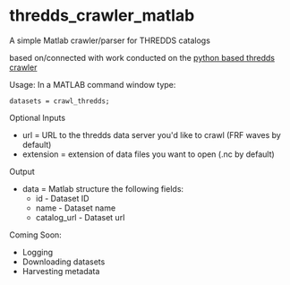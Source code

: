 # thredds_crawler_matlab
A simple Matlab crawler/parser for THREDDS catalogs

based on/connected with work conducted on the [python based thredds crawler](https://github.com/asascience-open/thredds_crawler)

Usage:
In a MATLAB command window type:
```
datasets = crawl_thredds;
```

Optional Inputs

* url = URL to the thredds data server you'd like to crawl (FRF waves by default)
* extension = extension of data files you want to open (.nc by default)

Output

* data = Matlab structure the following fields:
  * id - Dataset ID
  * name - Dataset name
  * catalog_url - Dataset url

Coming Soon:
* Logging
* Downloading datasets
* Harvesting metadata